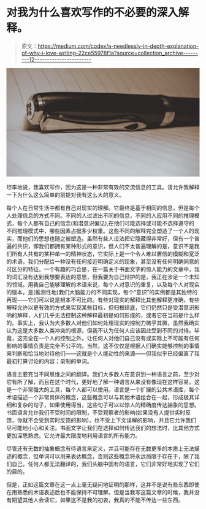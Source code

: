 # 对我为什么喜欢写作的不必要的深入解释。

> 原文：<https://medium.com/codex/a-needlessly-in-depth-explanation-of-why-i-love-writing-22ce55978f1a?source=collection_archive---------12----------------------->

![](img/0dc138537aa872832f650187e3a57fd4.png)

坦率地说，我喜欢写作，因为这是一种非常有效的交流信息的工具。请允许我解释一下为什么这么简单的前提对我有这么大的意义。

每个人在日常生活中都有自己对现实的理解。它最终是基于相同的信息，但是每个人处理信息的方式不同。不同的人过滤出不同的信息，不同的人应用不同的推理模式，每个人都有自己的信念(和潜意识偏见),在他们可能选择或可能不选择遵守的不同推理模式中，哪些因素占据多少权重。这些不同的解释完全塑造了一个人的现实，而他们的思想也随之被塑造。虽然有些人设法把它隐藏得非常好，但有一个普遍的共识，即我们都拥有某种形式的意识，但人们不太普遍理解的是，意识不是我们所有人共有的某种单一的精神状态，它实际上是一个令人难以置信的模糊和宽泛的术语，我们分配给一种没有任何接近明确定义的现象，甚至没有任何明确同意的可区分的特征。一个有趣的巧合是，在一篇关于书面文字的惊人能力的文章中，我的词汇没有达到我想要表达的意思，但我要为自己辩护的是，我正在涉足一个未知的领域。用我自己能够理解的术语来说，每个人对意识的重复，以及每个人对现实的版本，是(推测性地)我们大脑能力的不同实现，每个“意识”的实例都是其独特的再现——它们可以说是根本不可比的。有些对现实的解释比其他解释更准确，有些解释允许以更有效的方式来实现某些目标，但归根结底，它们仍然只是受潜意识影响的解释，人们几乎无法控制这种解释最初是如何形成的，或者它在当前是什么样的。事实上，我认为大多数人对他们如何处理现实的控制力微乎其微，虽然我确实认为这是大多数人类冲突的根源，但我不认为任何人应该因此受到不同的对待。毕竟，这完全在一个人的控制之外，让任何人对他们自己没有或实际上不可能有任何影响的事情负责是完全不公平的。当然，这不仅仅是根据人们确实能够控制的事情来判断和恰当地对待他们——这就是个人能动性的来源——但我似乎已经偏离了我最初打算讨论的内容；录制的单词。

语言主要充当不同思维之间的翻译。我们大多数人在意识到一种语言之前，至少对它有所了解，而且在这个时代，更好地了解一种语言从来没有像现在这样容易。这是一个非常强大的工具，每个人都可以使用。语言是一个扩展的公共术语库，每个术语描述一个非常具体的概念，这些概念可以与其他术语组合在一起，形成极其详细和复杂的句子，如果使用得当，这些句子可以以惊人的精确度传达抽象的思想。书面语言允许我们不受时间的限制，不受观察者的影响(如果没有人提供实时反馈，你就不会受到实时反馈的影响)，也不受上下文误解的影响，并且它允许我们尽可能地小心和关注。书面文字让我们在选择如何传达我们的想法时，比其他方式更加深思熟虑。它允许最大限度地利用语言的所有能力。

尽管还有无数的抽象概念有待语言来定义，并且可能存在无数更多的本质上无法描述的概念，但单词可以用来表达概念，否则这些概念将永远局限于存在于，除了我们自己，任何人都无法翻译的，我们头脑中固有的语言，它们非常好地实现了它们的目的。

但是，正如这篇文章在这一点上毫无疑问地证明的那样，这并不是说有些东西即使在用熟悉的术语表述后也不能保持不可理解。但是当我写这篇文章的时候，我并没有期望其他人会读它，如果这不是我的初衷，我真的不能不传达一些东西。